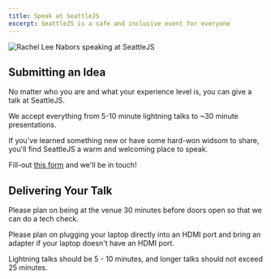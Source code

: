 ```yaml
---
title: Speak at SeattleJS
excerpt: SeattleJS is a safe and inclusive event for everyone
---
```

![Rachel Lee Nabors speaking at SeattleJS](https://pbs.twimg.com/media/Fe6igRiaEAADO0N?format=jpg&name=large)

## Submitting an Idea

No matter who you are and what your experience level is, you can give a talk at SeattleJS. 

We accept everything from 5-10 minute lightning talks to ~30 minute presentations. 

If you've learned something new or have some hard-won widsom to share, you'll find SeattleJS a warm and welcoming place to speak.

Fill-out <a target="_blank" href="https://airtable.com/shrkvVTP37PnIqgoN">this form</a> and we'll be in touch!

## Delivering Your Talk

Please plan on being at the venue 30 minutes before doors open so that we can do a tech check. 

Please plan on plugging your laptop directly into an HDMI port and bring an adapter if your laptop doesn't have an HDMI port. 

Lightning talks should be 5 - 10 minutes, and longer talks should not exceed 25 minutes.
